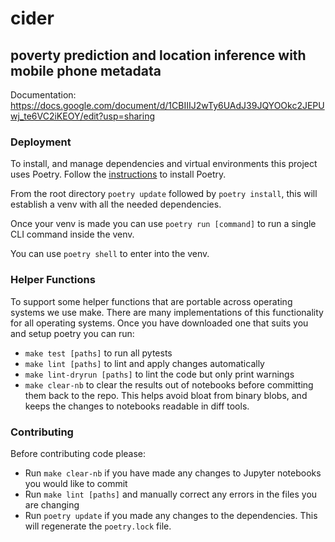 # cider
## poverty prediction and location inference with mobile phone metadata

Documentation: https://docs.google.com/document/d/1CBIIIJ2wTy6UAdJ39JQYOOkc2JEPUwj_te6VC2iKEOY/edit?usp=sharing

### Deployment
To install, and manage dependencies and virtual environments this project uses Poetry. Follow the [instructions](https://python-poetry.org/docs/) to
install Poetry.

From the root directory `poetry update` followed by `poetry install`, this will establish a venv with all the needed dependencies.

Once your venv is made you can use `poetry run [command]` to run a single CLI command inside the venv.

You can use `poetry shell` to enter into the venv.

### Helper Functions
To support some helper functions that are portable across operating systems we use make. There are many implementations of this functionality for all
operating systems. Once you have downloaded one that suits you and setup poetry you can run:

* `make test [paths]` to run all pytests
* `make lint [paths]` to lint and apply changes automatically
* `make lint-dryrun [paths]` to lint the code but only print warnings
* `make clear-nb` to clear the results out of notebooks before committing them back to the repo. This helps avoid bloat from binary blobs, and keeps the changes to notebooks readable in diff tools.

### Contributing
Before contributing code please:

* Run `make clear-nb` if you have made any changes to Jupyter notebooks you would like to commit
* Run `make lint [paths]` and manually correct any errors in the files you are changing
* Run `poetry update` if you made any changes to the dependencies. This will regenerate the `poetry.lock` file.